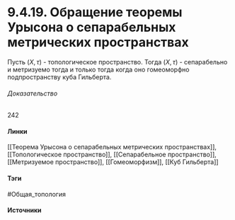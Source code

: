 # 9.4.19. Обращение теоремы Урысона о сепарабельных метрических пространствах
Пусть $(X,\tau)$ - топологическое пространство. Тогда $(X,\tau)$ - сепарабельно и метризуемо тогда и только тогда когда оно гомеоморфно подпространству куба Гильберта.
###### Доказательство
242
#### Линки
 [[Теорема Урысона о сепарабельных метрических пространствах]],
 [[Топологическое пространство]],
 [[Сепарабельное пространство]],
 [[Метризуемое пространство]],
 [[Гомеоморфизм]],
 [[Куб Гильберта]]
#### Тэги
 #Общая_топология 
#### Источники

